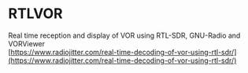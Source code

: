 # RTLVOR  
Real time reception and display of VOR using RTL-SDR, GNU-Radio and VORViewer  
[https://www.radiojitter.com/real-time-decoding-of-vor-using-rtl-sdr/](https://www.radiojitter.com/real-time-decoding-of-vor-using-rtl-sdr/)

